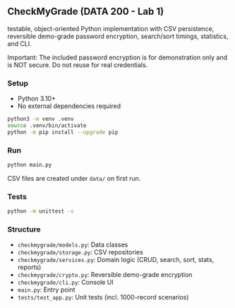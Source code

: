 ## CheckMyGrade (DATA 200 - Lab 1)

testable, object-oriented Python implementation with CSV persistence,
reversible demo-grade password encryption, search/sort timings, statistics, and CLI.

Important: The included password encryption is for demonstration only and is NOT secure.
Do not reuse for real credentials.

### Setup
- Python 3.10+
- No external dependencies required

```bash
python3 -m venv .venv
source .venv/bin/activate
python -m pip install --upgrade pip
```

### Run
```bash
python main.py
```

CSV files are created under `data/` on first run.

### Tests
```bash
python -m unittest -v
```

### Structure
- `checkmygrade/models.py`: Data classes
- `checkmygrade/storage.py`: CSV repositories
- `checkmygrade/services.py`: Domain logic (CRUD, search, sort, stats, reports)
- `checkmygrade/crypto.py`: Reversible demo-grade encryption
- `checkmygrade/cli.py`: Console UI
- `main.py`: Entry point
- `tests/test_app.py`: Unit tests (incl. 1000-record scenarios)
